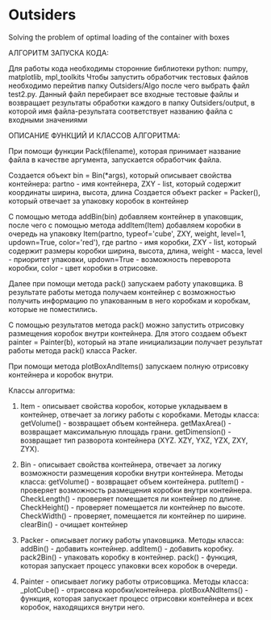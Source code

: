 # Outsiders
Solving the problem of optimal loading of the container with boxes


АЛГОРИТМ ЗАПУСКА КОДА:

Для работы кода необходимы сторонние библиотеки python: numpy, matplotlib, mpl_toolkits
Чтобы запустить обработчик тестовых файлов необходимо перейтив папку Outsiders/Algo после чего выбрать файл test2.py. Данный файл перебирает все входные тестовые файлы и возвращает результаты обработки каждого в папку Outsiders/output, в которой имя файла-результата соответствует названию файла с входными значениями


ОПИСАНИЕ ФУНКЦИЙ И КЛАССОВ АЛГОРИТМА:

При помощи функции Pack(filename), которая принимает название файла в качестве аргумента, запускается обработчик файла.

Создается объект bin = Bin(*args), который описывает свойства контейнера: partno - имя контейнера, ZXY - list, который содержит координаты ширина, высота, длина
Создается объект packer = Packer(), который отвечает за упаковку коробок в контейнер

С помощью метода addBin(bin) добавляем контейнер в упаковщик, после чего с помощью метода addItem(Item) добавляем коробки в очередь на упаковку Item(partno, typeof='cube', ZXY, weight, level=1, updown=True, color='red'), где partno - имя коробки, ZXY - list, который содержит размеры коробки ширина, высота, длина, weight - масса, level - приоритет упаковки, updown=True - возможность переворота коробки, color - цвет коробки в отрисовке.

Далее при помощи метода pack() запускаем работу упаковщика. В результате работы метода получаем контейнер с возможностью получить информацию по упакованным в него коробкам и коробкам, которые не поместились.

С помощью результатов метода pack() можно запустить отрисовку размещения коробок внутри контейнера. Для этого создаем объект painter = Painter(b), который на этапе инициализации получает результат работы метода pack() класса Packer.

При помощи метода plotBoxAndItems() запускаем полную отрисовку контейнера и коробок внутри.

Классы алгоритма:
1. Item - описывает свойства коробок, которые укладываем в контейнер, отвечает за логику работы с коробками.
Методы класса: 
getVolume() - возвращает объем контейнера. 
getMaxArea() - возвращает максимальную площадь грани.
getDimension() - возвращает тип разворота контейнера (XYZ. XZY, YXZ, YZX, ZXY, ZYX).

2. Bin - описывает свойства контейнера, отвечает за логику возможности размещения коробки внутри контейнера.
Методы класса:
getVolume() - возвращает объем контейнера.
putItem() - проверяет возможность размещения коробки внутри контейнера.
CheckLength() - проверяет помещается ли контейнер по длине.
CheckHeight() - проверяет помещается ли контейнер по высоте.
CheckWidth() - проверяет, помещается ли контейнер по ширине.
clearBin() - очищает контейнер

3. Packer - описывает логику работы упаковщика.
Методы класса:
addBin() - добавить контейнер.
addItem() - добавить коробку.
pack2Bin() - упаковать коробку в контейнер.
pack() - функция, которая запускает процесс упаковки всеx коробок в очереди.

4. Painter - описывает логику работы отрисовщика.
Методы класса:
_plotCube() - отрисовка коробки/контейнера.
plotBoxANdItems() - функция, которая запускает процесс отрисовки контейнера и всех коробок, находящихся внутри него.
